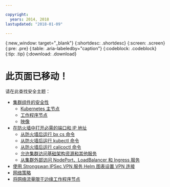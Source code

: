 ```yaml
---

copyright:
  years: 2014, 2018
lastupdated: "2018-01-09"

---
```


{:new_window: target="_blank"}
{:shortdesc: .shortdesc}
{:screen: .screen}
{:pre: .pre}
{:table: .aria-labeledby="caption"}
{:codeblock: .codeblock}
{:tip: .tip}
{:download: .download}

# 此页面已移动！

请在此查找安全主题：
 - [集群组件的安全性](cs_secure.html#cluster)
   - [Kubernetes 主节点](cs_secure.html#master)
   - [工作程序节点](cs_secure.html#worker)
   - [映像](cs_secure.html#images)
 - [在防火墙中打开必需的端口和 IP 地址](cs_firewall.html#firewall)
   - [从防火墙后运行 bx cs 命令](cs_firewall.html#firewall_bx)
   - [从防火墙后运行 kubectl 命令](cs_firewall.html#firewall_kubectl)
   - [从防火墙后运行 calicoctl 命令](cs_firewall.html#firewall_calicoctl)
   - [允许集群访问基础架构资源和其他服务](cs_firewall.html#firewall_outbound)
   - [从集群外部访问 NodePort、LoadBalancer 和 Ingress 服务](cs_firewall.html#firewall_inbound)
 - [使用 Strongswan IPSec VPN 服务 Helm 图表设置 VPN 连接](cs_vpn.html#vpn)
 - [网络策略](cs_network_policy.html#network_policies)
 - [将网络流量限于边缘工作程序节点](cs_edge.html#edge)
